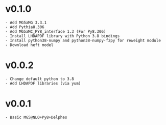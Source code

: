 # v0.1.0
	- Add MG5aMG 3.3.1
	- Add Pythia8.306
	- Add MG5aMC_PY8_interface 1.3 (For Py8.306)
	- Install LHDAPDF library with Python 3.8 bindings
	- Install python38-numpy and python38-numpy-f2py for reweight module
	- Download heft model

# v0.0.2
	- Change default python to 3.8
	- Add LHDAPDF libraries (via yum)

# v0.0.1
	- Basic MG5@NLO+Py8+Delphes
